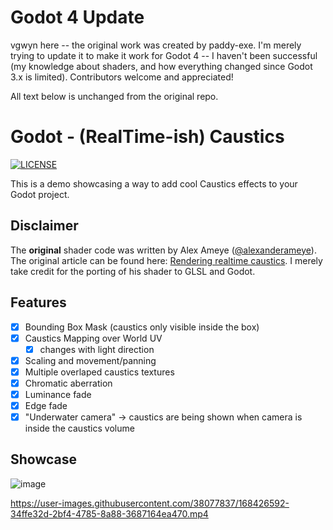 # Godot 4 Update
vgwyn here -- the original work was created by paddy-exe. I'm merely trying to update it to make it work for Godot 4 -- I haven't been successful (my knowledge about shaders, and how everything changed since Godot 3.x is limited).
Contributors welcome and appreciated!

All text below is unchanged from the original repo.

# Godot - (RealTime-ish) Caustics
[![LICENSE](https://img.shields.io/badge/LICENSE-MIT-blue?style=for-the-badge&logo=godotengine)](https://github.com/paddy-exe/Godot-RealTimeCaustics/blob/3.x/LICENSE.md)

This is a demo showcasing a way to add cool Caustics effects to your Godot project.

## Disclaimer
The **original** shader code was written by Alex Ameye ([@alexanderameye](https://twitter.com/alexanderameye)). The original article can be found here:  [Rendering realtime caustics](https://alexanderameye.github.io/notes/realtime-caustics/). I merely take credit for the porting of his shader to GLSL and Godot.

## Features
* [X] Bounding Box Mask (caustics only visible inside the box)
* [X] Caustics Mapping over World UV
    * [X] changes with light direction
* [X] Scaling and movement/panning
* [X] Multiple overlaped caustics textures
* [X] Chromatic aberration
* [X] Luminance fade
* [X] Edge fade
* [X] "Underwater camera" -> caustics are being shown when camera is inside the caustics volume

## Showcase
![image](https://user-images.githubusercontent.com/38077837/177872459-8b2e4d27-ac90-4dab-9d59-d28524acb25d.png)

https://user-images.githubusercontent.com/38077837/168426592-34ffe32d-2bf4-4785-8a88-3687164ea470.mp4


